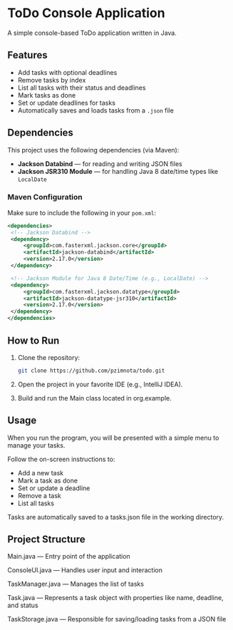 # ToDo Console Application

A simple console-based ToDo application written in Java.

## Features

- Add tasks with optional deadlines
- Remove tasks by index
- List all tasks with their status and deadlines
- Mark tasks as done
- Set or update deadlines for tasks
- Automatically saves and loads tasks from a `.json` file

## Dependencies

This project uses the following dependencies (via Maven):

- **Jackson Databind** — for reading and writing JSON files
- **Jackson JSR310 Module** — for handling Java 8 date/time types like `LocalDate`

### Maven Configuration

Make sure to include the following in your `pom.xml`:

   ```xml
<dependencies>
    <!-- Jackson Databind -->
    <dependency>
        <groupId>com.fasterxml.jackson.core</groupId>
        <artifactId>jackson-databind</artifactId>
        <version>2.17.0</version>
    </dependency>

    <!-- Jackson Module for Java 8 Date/Time (e.g., LocalDate) -->
    <dependency>
        <groupId>com.fasterxml.jackson.datatype</groupId>
        <artifactId>jackson-datatype-jsr310</artifactId>
        <version>2.17.0</version>
    </dependency>
</dependencies>
   ```
## How to Run

1. Clone the repository:
   ```bash
   git clone https://github.com/pzimnota/todo.git

2. Open the project in your favorite IDE (e.g., IntelliJ IDEA).

3. Build and run the Main class located in org.example.

## Usage
When you run the program, you will be presented with a simple menu to manage your tasks.

Follow the on-screen instructions to:

- Add a new task
- Mark a task as done
- Set or update a deadline
- Remove a task
- List all tasks

Tasks are automatically saved to a tasks.json file in the working directory.

## Project Structure
Main.java — Entry point of the application

ConsoleUI.java — Handles user input and interaction

TaskManager.java — Manages the list of tasks

Task.java — Represents a task object with properties like name, deadline, and status

TaskStorage.java — Responsible for saving/loading tasks from a JSON file